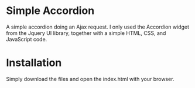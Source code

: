 # Simple Accordion 
A simple accordion doing an Ajax request. I only used the Accordion widget from the Jquery UI library, together with a simple HTML, CSS, and JavaScript code. 

# Installation
Simply download the files and open the index.html with your browser.

